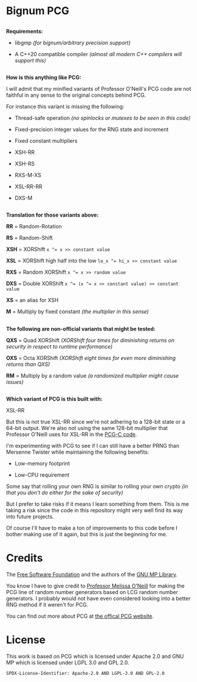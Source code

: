 # Bignum PCG

##

**Requirements:**

* libgmp *(for bignum/arbitrary precision support)*

* A C++20 compatible compiler *(almost all modern C++ compilers will support this)*

##

**How is this anything like PCG:**

I will admit that my minified variants of Professor O'Neill's PCG code are not faithful in any sense to the original concepts behind PCG.

For instance this variant is missing the following:

* Thread-safe operation *(no spinlocks or mutexes to be seen in this code)*

* Fixed-precision integer values for the RNG state and increment

* Fixed constant multipliers

* XSH-RR

* XSH-RS

* RXS-M-XS

* XSL-RR-RR

* DXS-M

##

**Translation for those variants above:**

**RR** = Random-Rotation

**RS** = Random-Shift

**XSH** = XORShift `x ^= x >> constant value`

**XSL** = XORShift high half into the low `lo_x ^= hi_x >> constant value`

**RXS** = Random XORShift `x ^= x >> random value`

**DXS** = Double XORShift `x ^= (x ^= x >> constant value) >> constant value`

**XS** = an alias for XSH

**M** = Multiply by fixed constant *(the multiplier in this sense)*

##

**The following are non-official variants that might be tested:**

**QXS** = Quad XORShift *(XORShift four times for diminishing returns on security in respect to runtime performance)*

**OXS** = Octa XORShift *(XORShift eight times for even more diminishing returns than QXS)*

**RM** = Multiply by a random value *(a randomized multiplier might cause issues)*

##

**Which variant of PCG is this built with:**

XSL-RR

But this is not true XSL-RR since we're not adhering to a 128-bit state or a 64-bit output. We're also not using the same 128-bit multiplier that Professor O'Neill uses for XSL-RR in the [PCG-C code](https://github.com/imneme/pcg-c).

I'm experimenting with PCG to see if I can still have a better PRNG than Mersenne Twister while maintaining the following benefits:

* Low-memory footprint

* Low-CPU requirement

Some say that rolling your own RNG is similar to rolling your own crypto *(in that you don't do either for the sake of security)*

But I prefer to take risks if it means I learn something from them. This is me taking a risk since the code in this repository might very well find its way into future projects.

Of course I'll have to make a ton of improvements to this code before I bother making use of it again, but this is just the beginning for me.

##

# Credits

The [Free Software Foundation](https://fsf.org) and the authors of the [GNU MP Library](https://gmplib.org/).

You know I have to give credit to [Professor Melissa O'Neill](https://www.cs.hmc.edu/~oneill/index.html) for making the PCG line of random number generators based on LCG random number generators. I probably would not have even considered looking into a better RNG method if it weren't for PCG.

You can find out more about PCG at [the offical PCG website](https://www.pcg-random.org/).

##

# License

This work is based on PCG which is licensed under Apache 2.0 and GNU MP which is licensed under LGPL 3.0 and GPL 2.0.

`SPDX-License-Identifier: Apache-2.0 AND LGPL-3.0 AND GPL-2.0`